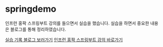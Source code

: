 # springdemo
인프런 홍팍 스프링부트 강의를 들으면서 실습을 했습니다.
실습을 하면서 중요한 내용은 블로그를 통해 정리하였습니다.

[실습 기록 블로그 보러가기](https://xandxlass.tistory.com/2)
[인프런 홍팍 스프링부트 강의 바로가기](https://www.inflearn.com/course/%EA%B0%9C%EB%85%90%EC%8B%A4%EC%8A%B5-%EC%8A%A4%ED%94%84%EB%A7%81%EB%B6%80%ED%8A%B8-%EC%9E%85%EB%AC%B8)
